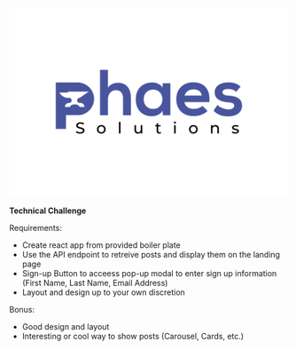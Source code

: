 ![Image Not Found](src/images/phaes-logo2.png)

**Technical Challenge**

Requirements:
* Create react app from provided boiler plate 
* Use the API endpoint to retreive posts and display them on the landing page
* Sign-up Button to acceess pop-up modal to enter sign up information (First Name, Last Name, Email Address)
*  Layout and design up to your own discretion

Bonus:
* Good design and layout
* Interesting or cool way to show posts (Carousel, Cards, etc.)